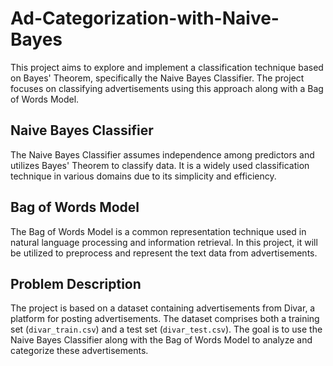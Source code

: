# Ad-Categorization-with-Naive-Bayes

This project aims to explore and implement a classification technique based on Bayes' Theorem, specifically the Naive Bayes Classifier. The project focuses on classifying advertisements using this approach along with a Bag of Words Model.

## Naive Bayes Classifier

The Naive Bayes Classifier assumes independence among predictors and utilizes Bayes' Theorem to classify data. It is a widely used classification technique in various domains due to its simplicity and efficiency.

## Bag of Words Model

The Bag of Words Model is a common representation technique used in natural language processing and information retrieval. In this project, it will be utilized to preprocess and represent the text data from advertisements.

## Problem Description

The project is based on a dataset containing advertisements from Divar, a platform for posting advertisements. The dataset comprises both a training set (`divar_train.csv`) and a test set (`divar_test.csv`). The goal is to use the Naive Bayes Classifier along with the Bag of Words Model to analyze and categorize these advertisements.